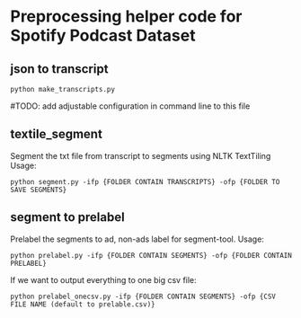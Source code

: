 # Preprocessing helper code for Spotify Podcast Dataset

## json to transcript


```
python make_transcripts.py
```

#TODO: add adjustable configuration in command line to this file

## textile_segment
Segment the txt file from transcript to segments using NLTK TextTiling
Usage:
```
python segment.py -ifp {FOLDER CONTAIN TRANSCRIPTS} -ofp {FOLDER TO SAVE SEGMENTS}
```

## segment to prelabel
Prelabel the segments to ad, non-ads label for segment-tool.
Usage:
```
python prelabel.py -ifp {FOLDER CONTAIN SEGMENTS} -ofp {FOLDER CONTAIN PRELABEL}
```
If we want to output everything to one big csv file:
```
python prelabel_onecsv.py -ifp {FOLDER CONTAIN SEGMENTS} -ofp {CSV FILE NAME (default to prelable.csv)}
```

